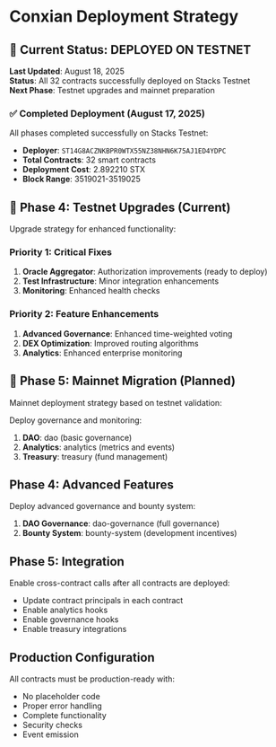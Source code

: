 # Conxian Deployment Strategy

## 🎯 Current Status: DEPLOYED ON TESTNET

**Last Updated**: August 18, 2025  
**Status**: All 32 contracts successfully deployed on Stacks Testnet  
**Next Phase**: Testnet upgrades and mainnet preparation

### ✅ Completed Deployment (August 17, 2025)

All phases completed successfully on Stacks Testnet:

- **Deployer**: `ST14G8ACZNKBPR0WTX55NZ38NHN6K75AJ1ED4YDPC`
- **Total Contracts**: 32 smart contracts
- **Deployment Cost**: 2.892210 STX
- **Block Range**: 3519021-3519025

## 🔄 Phase 4: Testnet Upgrades (Current)

Upgrade strategy for enhanced functionality:

### Priority 1: Critical Fixes

1. **Oracle Aggregator**: Authorization improvements (ready to deploy)
2. **Test Infrastructure**: Minor integration enhancements
3. **Monitoring**: Enhanced health checks

### Priority 2: Feature Enhancements

1. **Advanced Governance**: Enhanced time-weighted voting
2. **DEX Optimization**: Improved routing algorithms
3. **Analytics**: Enhanced enterprise monitoring

## 🚀 Phase 5: Mainnet Migration (Planned)

Mainnet deployment strategy based on testnet validation:

Deploy governance and monitoring:

1. **DAO**: dao (basic governance)
2. **Analytics**: analytics (metrics and events)
3. **Treasury**: treasury (fund management)

## Phase 4: Advanced Features

Deploy advanced governance and bounty system:

1. **DAO Governance**: dao-governance (full governance)
2. **Bounty System**: bounty-system (development incentives)

## Phase 5: Integration

Enable cross-contract calls after all contracts are deployed:

- Update contract principals in each contract
- Enable analytics hooks
- Enable governance hooks
- Enable treasury integrations

## Production Configuration

All contracts must be production-ready with:

- No placeholder code
- Proper error handling
- Complete functionality
- Security checks
- Event emission
